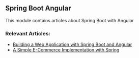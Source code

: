 ## Spring Boot Angular

This module contains articles about Spring Boot with Angular

### Relevant Articles:

- [Building a Web Application with Spring Boot and Angular](https://www.nabgc.com/spring-boot-angular-web)
- [A Simple E-Commerce Implementation with Spring](https://www.nabgc.com/spring-angular-ecommerce)
